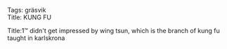 Tags: gräsvik  
Title: KUNG FU  
  
Title:1™ didn't get impressed by wing tsun, which is the branch of kung fu taught in karlskrona  
  
